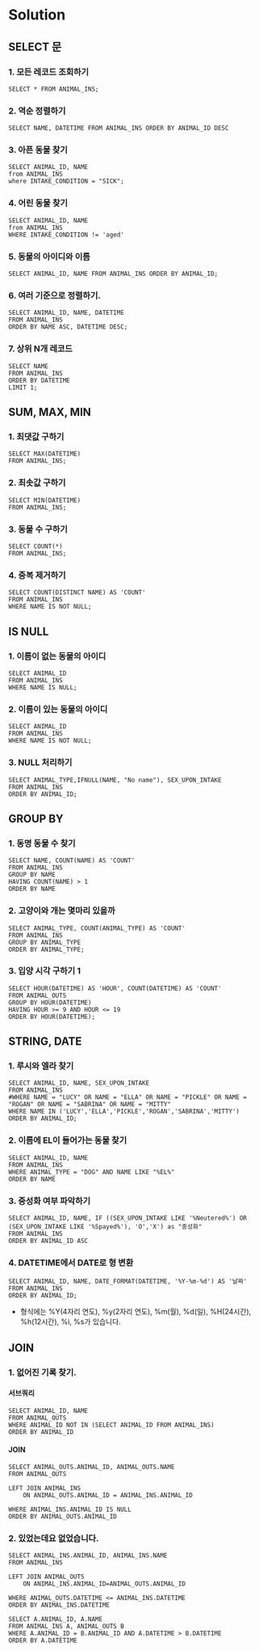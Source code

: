 # Solution

## SELECT 문
### 1. 모든 레코드 조회하기
```mysql
SELECT * FROM ANIMAL_INS;
```
### 2. 역순 정렬하기
```mysql
SELECT NAME, DATETIME FROM ANIMAL_INS ORDER BY ANIMAL_ID DESC
```
### 3. 아픈 동물 찾기
```mysql
SELECT ANIMAL_ID, NAME 
from ANIMAL_INS 
where INTAKE_CONDITION = "SICK";
```
### 4. 어린 동물 찾기
```mysql
SELECT ANIMAL_ID, NAME 
from ANIMAL_INS 
WHERE INTAKE_CONDITION != 'aged'
```
### 5. 동물의 아이디와 이름
```mysql
SELECT ANIMAL_ID, NAME FROM ANIMAL_INS ORDER BY ANIMAL_ID;
```
### 6. 여러 기준으로 정렬하기.
```mysql
SELECT ANIMAL_ID, NAME, DATETIME
FROM ANIMAL_INS 
ORDER BY NAME ASC, DATETIME DESC;
```

### 7. 상위 N개 레코드
```mysql
SELECT NAME 
FROM ANIMAL_INS 
ORDER BY DATETIME 
LIMIT 1;
```

## SUM, MAX, MIN

### 1. 최댓값 구하기
```mysql
SELECT MAX(DATETIME) 
FROM ANIMAL_INS;
```

### 2. 최솟값 구하기
```mysql
SELECT MIN(DATETIME) 
FROM ANIMAL_INS;
```

### 3. 동물 수 구하기
```mysql
SELECT COUNT(*)
FROM ANIMAL_INS;
```

### 4. 중복 제거하기
```mysql
SELECT COUNT(DISTINCT NAME) AS 'COUNT'
FROM ANIMAL_INS
WHERE NAME IS NOT NULL;

```
## IS NULL

### 1. 이름이 없는 동물의 아이디
```mysql
SELECT ANIMAL_ID 
FROM ANIMAL_INS 
WHERE NAME IS NULL;
```

### 2. 이름이 있는 동물의 아이디
```mysql
SELECT ANIMAL_ID 
FROM ANIMAL_INS 
WHERE NAME IS NOT NULL;
```

### 3. NULL 처리하기
```mysql
SELECT ANIMAL_TYPE,IFNULL(NAME, "No name"), SEX_UPON_INTAKE
FROM ANIMAL_INS
ORDER BY ANIMAL_ID;
```


## GROUP BY

### 1. 동명 동물 수 찾기
```mysql
SELECT NAME, COUNT(NAME) AS 'COUNT'
FROM ANIMAL_INS
GROUP BY NAME
HAVING COUNT(NAME) > 1
ORDER BY NAME

```
### 2. 고양이와 개는 몇마리 있을까
```mysql
SELECT ANIMAL_TYPE, COUNT(ANIMAL_TYPE) AS 'COUNT'
FROM ANIMAL_INS
GROUP BY ANIMAL_TYPE
ORDER BY ANIMAL_TYPE;
```

### 3. 입양 시각 구하기 1
```mysql
SELECT HOUR(DATETIME) AS 'HOUR', COUNT(DATETIME) AS 'COUNT'
FROM ANIMAL_OUTS
GROUP BY HOUR(DATETIME)
HAVING HOUR >= 9 AND HOUR <= 19
ORDER BY HOUR(DATETIME);
```

## STRING, DATE

### 1. 루시와 엘라 찾기
```mysql
SELECT ANIMAL_ID, NAME, SEX_UPON_INTAKE
FROM ANIMAL_INS
#WHERE NAME = "LUCY" OR NAME = "ELLA" OR NAME = "PICKLE" OR NAME = "ROGAN" OR NAME = "SABRINA" OR NAME = "MITTY"
WHERE NAME IN ('LUCY','ELLA','PICKLE','ROGAN','SABRINA','MITTY')
ORDER BY ANIMAL_ID;

```

### 2. 이름에 EL이 들어가는 동물 찾기
```mysql
SELECT ANIMAL_ID, NAME
FROM ANIMAL_INS
WHERE ANIMAL_TYPE = "DOG" AND NAME LIKE "%EL%"
ORDER BY NAME
```

### 3. 중성화 여부 파악하기

```mysql
SELECT ANIMAL_ID, NAME, IF ((SEX_UPON_INTAKE LIKE '%Neutered%') OR (SEX_UPON_INTAKE LIKE '%Spayed%'), 'O','X') as "중성화"
FROM ANIMAL_INS
ORDER BY ANIMAL_ID ASC

```

### 4. DATETIME에서 DATE로 형 변환
```mysql
SELECT ANIMAL_ID, NAME, DATE_FORMAT(DATETIME, '%Y-%m-%d') AS '날짜'
FROM ANIMAL_INS
ORDER BY ANIMAL_ID;
```

* 형식에는 %Y(4자리 연도), %y(2자리 연도), %m(월), %d(일), %H(24시간), %h(12시간), %i, %s가 있습니다.


## JOIN

### 1. 없어진 기록 찾기.

#### 서브쿼리
```mysql
SELECT ANIMAL_ID, NAME
FROM ANIMAL_OUTS
WHERE ANIMAL_ID NOT IN (SELECT ANIMAL_ID FROM ANIMAL_INS)
ORDER BY ANIMAL_ID
```

#### JOIN
```mysql
SELECT ANIMAL_OUTS.ANIMAL_ID, ANIMAL_OUTS.NAME 
FROM ANIMAL_OUTS

LEFT JOIN ANIMAL_INS 
    ON ANIMAL_OUTS.ANIMAL_ID = ANIMAL_INS.ANIMAL_ID
    
WHERE ANIMAL_INS.ANIMAL_ID IS NULL
ORDER BY ANIMAL_OUTS.ANIMAL_ID
```

### 2. 있었는데요 없었습니다.
```mysql
SELECT ANIMAL_INS.ANIMAL_ID, ANIMAL_INS.NAME
FROM ANIMAL_INS 

LEFT JOIN ANIMAL_OUTS 
    ON ANIMAL_INS.ANIMAL_ID=ANIMAL_OUTS.ANIMAL_ID
    
WHERE ANIMAL_OUTS.DATETIME <= ANIMAL_INS.DATETIME 
ORDER BY ANIMAL_INS.DATETIME

```

```mysql
SELECT A.ANIMAL_ID, A.NAME
FROM ANIMAL_INS A, ANIMAL_OUTS B
WHERE A.ANIMAL_ID = B.ANIMAL_ID AND A.DATETIME > B.DATETIME
ORDER BY A.DATETIME

```

